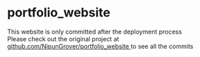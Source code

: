 # portfolio_website

This website is only committed after the deployment process <br/>
Please check out the original project at <a href="https://github.com/NipunGrover/portfolio_website">github.com/NipunGrover/portfolio_website </a>  to see 
all the commits
